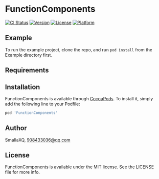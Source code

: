 # FunctionComponents

[![CI Status](https://img.shields.io/travis/SmallaXQ/FunctionComponents.svg?style=flat)](https://travis-ci.org/SmallaXQ/FunctionComponents)
[![Version](https://img.shields.io/cocoapods/v/FunctionComponents.svg?style=flat)](https://cocoapods.org/pods/FunctionComponents)
[![License](https://img.shields.io/cocoapods/l/FunctionComponents.svg?style=flat)](https://cocoapods.org/pods/FunctionComponents)
[![Platform](https://img.shields.io/cocoapods/p/FunctionComponents.svg?style=flat)](https://cocoapods.org/pods/FunctionComponents)

## Example

To run the example project, clone the repo, and run `pod install` from the Example directory first.

## Requirements

## Installation

FunctionComponents is available through [CocoaPods](https://cocoapods.org). To install
it, simply add the following line to your Podfile:

```ruby
pod 'FunctionComponents'
```

## Author

SmallaXQ, 908433036@qq.com

## License

FunctionComponents is available under the MIT license. See the LICENSE file for more info.
